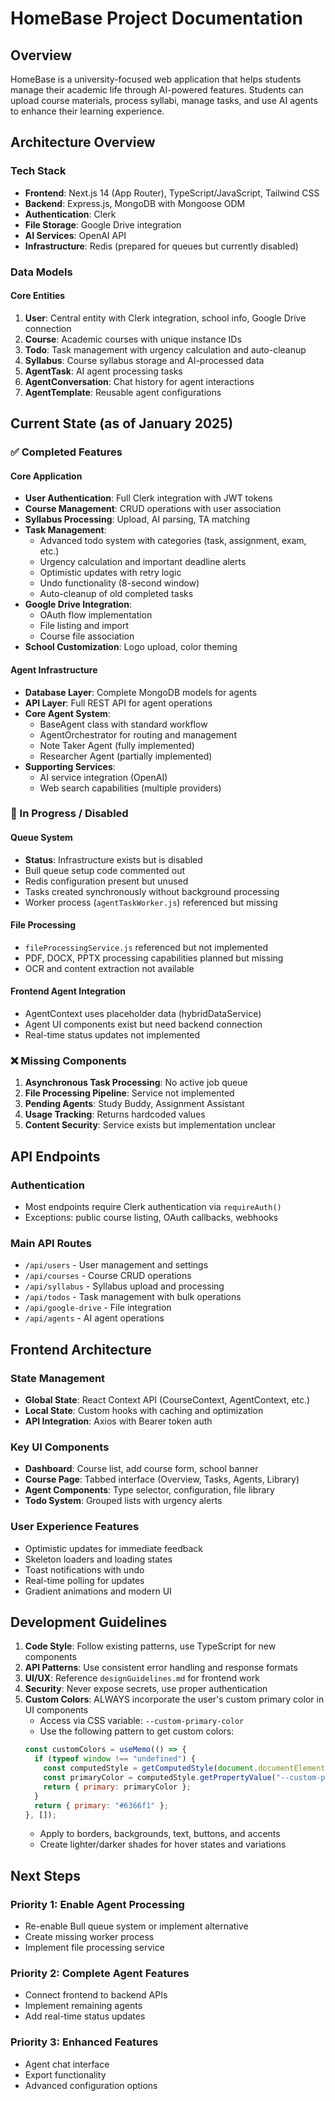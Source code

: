 # HomeBase Project Documentation

## Overview

HomeBase is a university-focused web application that helps students manage their academic life through AI-powered features. Students can upload course materials, process syllabi, manage tasks, and use AI agents to enhance their learning experience.

## Architecture Overview

### Tech Stack
- **Frontend**: Next.js 14 (App Router), TypeScript/JavaScript, Tailwind CSS
- **Backend**: Express.js, MongoDB with Mongoose ODM
- **Authentication**: Clerk
- **File Storage**: Google Drive integration
- **AI Services**: OpenAI API
- **Infrastructure**: Redis (prepared for queues but currently disabled)

### Data Models

#### Core Entities
1. **User**: Central entity with Clerk integration, school info, Google Drive connection
2. **Course**: Academic courses with unique instance IDs
3. **Todo**: Task management with urgency calculation and auto-cleanup
4. **Syllabus**: Course syllabus storage and AI-processed data
5. **AgentTask**: AI agent processing tasks
6. **AgentConversation**: Chat history for agent interactions
7. **AgentTemplate**: Reusable agent configurations

## Current State (as of January 2025)

### ✅ Completed Features

#### Core Application
- **User Authentication**: Full Clerk integration with JWT tokens
- **Course Management**: CRUD operations with user association
- **Syllabus Processing**: Upload, AI parsing, TA matching
- **Task Management**: 
  - Advanced todo system with categories (task, assignment, exam, etc.)
  - Urgency calculation and important deadline alerts
  - Optimistic updates with retry logic
  - Undo functionality (8-second window)
  - Auto-cleanup of old completed tasks
- **Google Drive Integration**: 
  - OAuth flow implementation
  - File listing and import
  - Course file association
- **School Customization**: Logo upload, color theming

#### Agent Infrastructure
- **Database Layer**: Complete MongoDB models for agents
- **API Layer**: Full REST API for agent operations
- **Core Agent System**:
  - BaseAgent class with standard workflow
  - AgentOrchestrator for routing and management
  - Note Taker Agent (fully implemented)
  - Researcher Agent (partially implemented)
- **Supporting Services**:
  - AI service integration (OpenAI)
  - Web search capabilities (multiple providers)

### 🚧 In Progress / Disabled

#### Queue System
- **Status**: Infrastructure exists but is disabled
- Bull queue setup code commented out
- Redis configuration present but unused
- Tasks created synchronously without background processing
- Worker process (`agentTaskWorker.js`) referenced but missing

#### File Processing
- `fileProcessingService.js` referenced but not implemented
- PDF, DOCX, PPTX processing capabilities planned but missing
- OCR and content extraction not available

#### Frontend Agent Integration
- AgentContext uses placeholder data (hybridDataService)
- Agent UI components exist but need backend connection
- Real-time status updates not implemented

### ❌ Missing Components

1. **Asynchronous Task Processing**: No active job queue
2. **File Processing Pipeline**: Service not implemented
3. **Pending Agents**: Study Buddy, Assignment Assistant
4. **Usage Tracking**: Returns hardcoded values
5. **Content Security**: Service exists but implementation unclear

## API Endpoints

### Authentication
- Most endpoints require Clerk authentication via `requireAuth()`
- Exceptions: public course listing, OAuth callbacks, webhooks

### Main API Routes
- `/api/users` - User management and settings
- `/api/courses` - Course CRUD operations
- `/api/syllabus` - Syllabus upload and processing
- `/api/todos` - Task management with bulk operations
- `/api/google-drive` - File integration
- `/api/agents` - AI agent operations

## Frontend Architecture

### State Management
- **Global State**: React Context API (CourseContext, AgentContext, etc.)
- **Local State**: Custom hooks with caching and optimization
- **API Integration**: Axios with Bearer token auth

### Key UI Components
- **Dashboard**: Course list, add course form, school banner
- **Course Page**: Tabbed interface (Overview, Tasks, Agents, Library)
- **Agent Components**: Type selector, configuration, file library
- **Todo System**: Grouped lists with urgency alerts

### User Experience Features
- Optimistic updates for immediate feedback
- Skeleton loaders and loading states
- Toast notifications with undo
- Real-time polling for updates
- Gradient animations and modern UI

## Development Guidelines

1. **Code Style**: Follow existing patterns, use TypeScript for new components
2. **API Patterns**: Use consistent error handling and response formats
3. **UI/UX**: Reference `designGuidelines.md` for frontend work
4. **Security**: Never expose secrets, use proper authentication
5. **Custom Colors**: ALWAYS incorporate the user's custom primary color in UI components
   - Access via CSS variable: `--custom-primary-color`
   - Use the following pattern to get custom colors:
   ```javascript
   const customColors = useMemo(() => {
     if (typeof window !== "undefined") {
       const computedStyle = getComputedStyle(document.documentElement);
       const primaryColor = computedStyle.getPropertyValue("--custom-primary-color")?.trim() || "#6366f1";
       return { primary: primaryColor };
     }
     return { primary: "#6366f1" };
   }, []);
   ```
   - Apply to borders, backgrounds, text, buttons, and accents
   - Create lighter/darker shades for hover states and variations

## Next Steps

### Priority 1: Enable Agent Processing
- Re-enable Bull queue system or implement alternative
- Create missing worker process
- Implement file processing service

### Priority 2: Complete Agent Features
- Connect frontend to backend APIs
- Implement remaining agents
- Add real-time status updates

### Priority 3: Enhanced Features
- Agent chat interface
- Export functionality
- Advanced configuration options